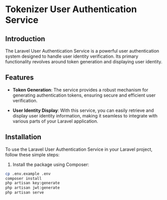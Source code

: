 # Tokenizer User Authentication Service

## Introduction

The Laravel User Authentication Service is a powerful user authentication system designed to handle user identity verification. Its primary functionality revolves around token generation and displaying user identity.

## Features

- **Token Generation**: The service provides a robust mechanism for generating authentication tokens, ensuring secure and efficient user verification.

- **User Identity Display**: With this service, you can easily retrieve and display user identity information, making it seamless to integrate with various parts of your Laravel application.

## Installation

To use the Laravel User Authentication Service in your Laravel project, follow these simple steps:

1. Install the package using Composer:

```bash
cp .env.example .env
composer install 
php artisan key:generate 
php artisan jwt:generate
php artisan serve 
```
